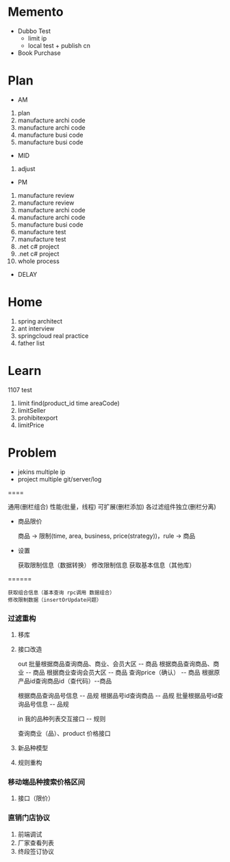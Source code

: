# Memento
* Dubbo Test
    * limit ip
    * local test + publish cn
* Book Purchase
             
 # Plan
 * AM
 1. plan
 2. manufacture archi code
 3. manufacture archi code
 4. manufacture busi code
 5. manufacture busi code
 * MID
 1. adjust
 * PM
 1. manufacture review
 2. manufacture review
 3. manufacture archi code
 4. manufacture archi code
 5. manufacture busi code
 6. manufacture test
 7. manufacture test
 8. .net c# project
 9. .net c# project
 10. whole process
 * DELAY
 
 # Home
 1. spring architect
 2. ant interview
 3. springcloud real practice
 4. father list

# Learn

1107 test
1. limit find(product_id time areaCode)
2. limitSeller
3. prohibitexport
4. limitPrice

# Problem
* jekins multiple ip
* project multiple git/server/log

====

通用(删栏组合) 性能(批量，线程) 可扩展(删栏添加) 各过滤组件独立(删栏分离)

* 商品限价 
    
    商品 -> 限制(time, area, business, price(strategy))，rule -> 商品

* 设置

    获取限制信息（数据转换）
    修改限制信息
    获取基本信息（其他库）
    
======
    
    获取组合信息（基本查询 rpc调用 数据组合）
    修改限制数据（insertOrUpdate问题）

### 过滤重构
1. 移库
2. 接口改造
    
    out
    批量根据商品查询商品、商业、会员大区 -- 商品
    根据商品查询商品、商业 -- 商品
    根据商业查询会员大区 -- 商品
    查询price（确认） -- 商品
    根据原产品id查询商品id（查代码）--商品
    
    
    根据商品查询品号信息 -- 品规
    根据品号id查询商品 -- 品规
    批量根据品号id查询品号信息 -- 品规
    
    in
    我的品种列表交互接口 -- 规则
    
    查询商业（品）、product 价格接口
3. 新品种模型
4. 规则重构
### 移动端品种搜索价格区间
1. 接口（限价）
### 直销门店协议
1. 前端调试
2. 厂家查看列表
3. 终段签订协议


